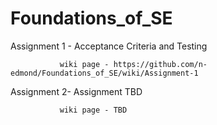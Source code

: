 # Foundations_of_SE

Assignment 1 - Acceptance Criteria and Testing

               wiki page - https://github.com/n-edmond/Foundations_of_SE/wiki/Assignment-1
               
Assignment 2- Assignment TBD

               wiki page - TBD
